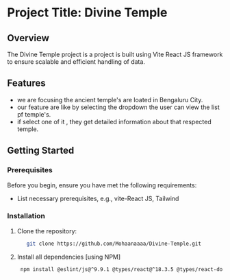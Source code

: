 # Project Title: Divine Temple

## Overview
The Divine Temple project is a  project is built using  Vite React JS framework  to ensure scalable and efficient handling of data.

## Features
- we are focusing the ancient temple's are loated in Bengaluru City. 
- our feature are like by selecting the dropdown the user can view the list pf temple's.
- if select one of it , they get detailed information about that respected temple. 

## Getting Started

### Prerequisites
Before you begin, ensure you have met the following requirements:
- List necessary prerequisites, e.g., vite-React JS, Tailwind
  
### Installation
1. Clone the repository:
   ```bash
      git clone https://github.com/Mohaanaaaa/Divine-Temple.git
2. Install all dependencies [using NPM]
   ```bash
    npm install @eslint/js@^9.9.1 @types/react@^18.3.5 @types/react-dom@^18.3.0 @vitejs/plugin-react@^4.3.1 autoprefixer@^10.4.18 eslint@^9.9.1 eslint-plugin-react-hooks@^5.1.0-rc.0 eslint-plugin-react-refresh@^0.4.11 globals@^15.9.0 postcss@^8.4.35 tailwindcss@^3.4.1 typescript@^5.5.3 typescript-eslint@^8.3.0 vite@^5.4.11
